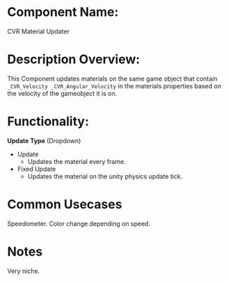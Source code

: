 
# Component Name:

CVR Material Updater

# Description Overview:

This Component updates materials on the same game object that contain `_CVR_Velocity _CVR_Angular_Velocity` in the materials properties based on the velocity of the gameobject it is on.

# Functionality:

**Update Type** (Dropdown)

- Update
	- Updates the material every frame.
- Fixed Update
	- Updates the material on the unity physics update tick.

# Common Usecases

Speedometer. Color change depending on speed.

# Notes

Very niche.